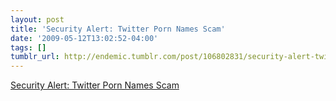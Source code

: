 ```yaml
---
layout: post
title: 'Security Alert: Twitter Porn Names Scam'
date: '2009-05-12T13:02:52-04:00'
tags: []
tumblr_url: http://endemic.tumblr.com/post/106802831/security-alert-twitter-porn-names-scam
---
```

[Security Alert: Twitter Porn Names Scam](http://www.pcworld.com/article/164719/)  
